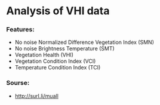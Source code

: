 # Analysis of VHI data
### Features:
* No noise Normalized Difference Vegetation Index (SMN)
* No noise Brightness Temperature (SMT)
* Vegetation Health (VHI)
* Vegetation Condition Index (VCI)
* Temperature Condition Index (TCI)
### Sourse:
* http://surl.li/muall 


